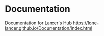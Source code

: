 # Documentation
Documentation for Lancer's Hub
https://lone-lancer.github.io/Documentation/index.html
